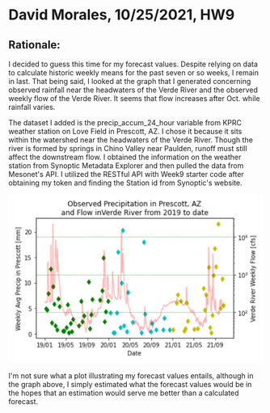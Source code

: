 # David Morales, 10/25/2021, HW9

## Rationale:

I decided to guess this time for my forecast values. Despite relying on data to calculate historic weekly means for the past seven or so weeks, I remain in last. That being said, I looked at the graph that I generated concerning observed rainfall near the headwaters of the Verde River and the observed weekly flow of the Verde River. It seems that flow increases after Oct. while rainfall varies. 

The dataset I added is the precip_accum_24_hour variable from KPRC weather station on Love Field in Prescott, AZ. I chose it because it sits within the watershed near the headwaters of the Verde River. Though the river is formed by springs in Chino Valley near Paulden, runoff must still affect the downstream flow. I obtained the information on the weather station from Synoptic Metadata Explorer and then pulled the data from Mesonet's API. I utilized the RESTful API with Week9 starter code after obtaining my token and finding the Station id from Synoptic's website.  

![picture 1](../images/9dcc6619cf5da0faab1c1493d125271dd626c1bf96f9244c93236c153427381b.png)  

I'm not sure what a plot illustrating my forecast values entails, although in the graph above, I simply estimated what the forecast values would be in the hopes that an estimation would serve me better than a calculated forecast.
